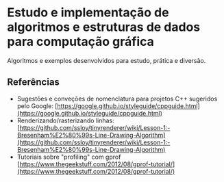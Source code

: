 # Estudo e implementação de algoritmos e estruturas de dados para computação gráfica

Algoritmos e exemplos desenvolvidos para estudo, prática e diversão.

## Referências

* Sugestões e conveções de nomenclatura para projetos C++ sugeridos pelo Google: [https://google.github.io/styleguide/cppguide.html](https://google.github.io/styleguide/cppguide.html)
* Renderizando/rasterizando linhas: [https://github.com/ssloy/tinyrenderer/wiki/Lesson-1:-Bresenham%E2%80%99s-Line-Drawing-Algorithm](https://github.com/ssloy/tinyrenderer/wiki/Lesson-1:-Bresenham%E2%80%99s-Line-Drawing-Algorithm)
* Tutoriais sobre "profiling" com gprof [https://www.thegeekstuff.com/2012/08/gprof-tutorial/](https://www.thegeekstuff.com/2012/08/gprof-tutorial/)
